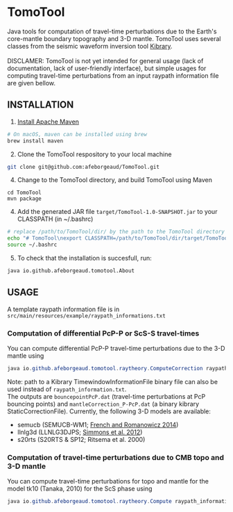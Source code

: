 # TomoTool
Java tools for computation of travel-time perturbations due to the Earth's core-mantle boundary topography and 3-D mantle. TomoTool uses several classes from the seismic waveform inversion tool [Kibrary](https://github.com/kensuke1984/Kibrary).<br><br>
DISCLAMER: TomoTool is not yet intended for general usage (lack of documentation, lack of user-friendly interface), but simple usages for computing travel-time perturbations from an input raypath information file are given bellow.

## INSTALLATION
1. [Install Apache Maven](https://maven.apache.org/download.cgi)
```bash
# On macOS, maven can be installed using brew
brew install maven
````
2. Clone the TomoTool respository to your local machine
```bash
git clone git@github.com:afeborgeaud/TomoTool.git
```
4. Change to the TomoTool directory, and build TomoTool using Maven
```
cd TomoTool
mvn package
```
4. Add the generated JAR file ```target/TomoTool-1.0-SNAPSHOT.jar``` to your CLASSPATH (in ~/.bashrc)
```bash
# replace /path/to/TomoTool/dir/ by the path to the TomoTool directory cloned in step 3
echo "# TomoTool\nexport CLASSPATH=/path/to/TomoTool/dir/target/TomoTool-1.0-SNAPSHOT.jar:$CLASSPATH" >> ~/.bashrc
source ~/.bashrc
```
5. To check that the installation is succesfull, run:
```bash
java io.github.afeborgeaud.tomotool.About
```

## USAGE
A template raypath information file is in ```src/main/resources/example/raypath_informations.txt```<br>

### Computation of differential PcP-P or ScS-S travel-times
You can compute differential PcP-P travel-time perturbations due to the 3-D mantle using
```java
java io.github.afeborgeaud.tomotool.raytheory.ComputeCorrection raypath_informations.txt semucb pcp
```
Note: path to a Kibrary TimewindowInformationFile binary file can also be used instead of ```raypath_information.txt```.<br>
The outputs are ```bouncepointPcP.dat``` (travel-time perturbations at PcP bouncing points) and ```mantleCorrection_P-PcP.dat``` (a binary kibrary StaticCorrectionFile). Currently, the following 3-D models are available:
- semucb (SEMUCB-WM1; [French and Romanowicz 2014](https://academic.oup.com/gji/article/199/3/1303/612270))
- llnlg3d (LLNLG3DJPS; [Simmons et al. 2012](https://agupubs.onlinelibrary.wiley.com/doi/full/10.1029/2012JB009525))
- s20rts (S20RTS & SP12; Ritsema et al. 2000)

### Computation of travel-time perturbations due to CMB topo and 3-D mantle
You can compute travel-time perturbations for topo and mantle for the model tk10 (Tanaka, 2010) for the ScS phase using
```java
java io.github.afeborgeaud.tomotool.raytheory.Compute raypath_informations.txt tk10 ScS
```
